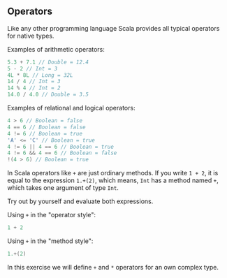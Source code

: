 ## Operators

Like any other programming language Scala provides all typical operators for native types.

Examples of arithmetic operators:

```scala
5.3 + 7.1 // Double = 12.4
5 - 2 // Int = 3
4L * 8L // Long = 32L
14 / 4 // Int = 3
14 % 4 // Int = 2
14.0 / 4.0 // Double = 3.5
```

Examples of relational and logical operators:

```scala
4 > 6 // Boolean = false
4 == 6 // Boolean = false
4 != 6 // Boolean = true
'A' <= 'C' // Boolean = true
4 != 6 || 4 == 6 // Boolean = true
4 != 6 && 4 == 6 // Boolean = false
!(4 > 6) // Boolean = true
```

In Scala operators like `+` are just ordinary methods. If you write `1 + 2`, it is equal to the expression `1.+(2)`, which means, `Int` has a method named `+`, which takes one argument of type `Int`.

Try out by yourself and evaluate both expressions.

Using `+` in the "operator style":

```scala
1 + 2
```

Using `+` in the "method style":

```scala
1.+(2)
```

In this exercise we will define `+` and `*` operators for an own complex type.
